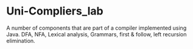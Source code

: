 # Uni-Compliers_lab
A number of components that are part of a compiler implemented using Java.
DFA, NFA, Lexical analysis, Grammars, first & follow, left recursion elimination.
